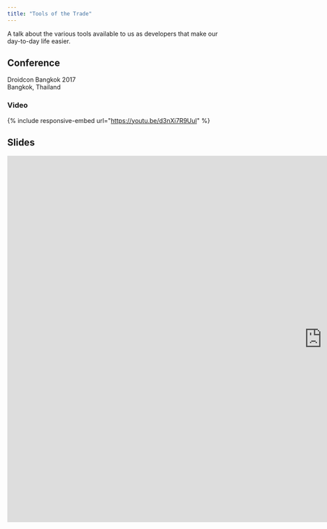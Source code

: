 ```yaml
---
title: "Tools of the Trade"
---
```

A talk about the various tools available to us as developers that make our day-to-day life easier.


## Conference
Droidcon Bangkok 2017  
Bangkok, Thailand


### Video
{% include responsive-embed url="https://youtu.be/d3nXi7R9UuI" %}


## Slides
<div class="responsive-embed responsive-embed-16by9">
  <iframe src="https://docs.google.com/presentation/d/e/2PACX-1vTiS69DrK4sExXM0E9KxDNNz4tuEm3LO-1ZbVxsfqufni7MFXjpwyx-dtiHGexuw1mj9om05fqlXNyr/embed?start=false&loop=false&delayms=3000" frameborder="0" width="1440" height="839" allowfullscreen="true" mozallowfullscreen="true" webkitallowfullscreen="true"></iframe>
</div>


